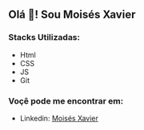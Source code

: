 ## Olá 👋! Sou Moisés Xavier


### Stacks Utilizadas:
- Html
- CSS
- JS
- Git

### Voçê pode me encontrar em:
- Linkedin: [Moisés Xavier](www.linkedin.com/in/moises-xavier)
